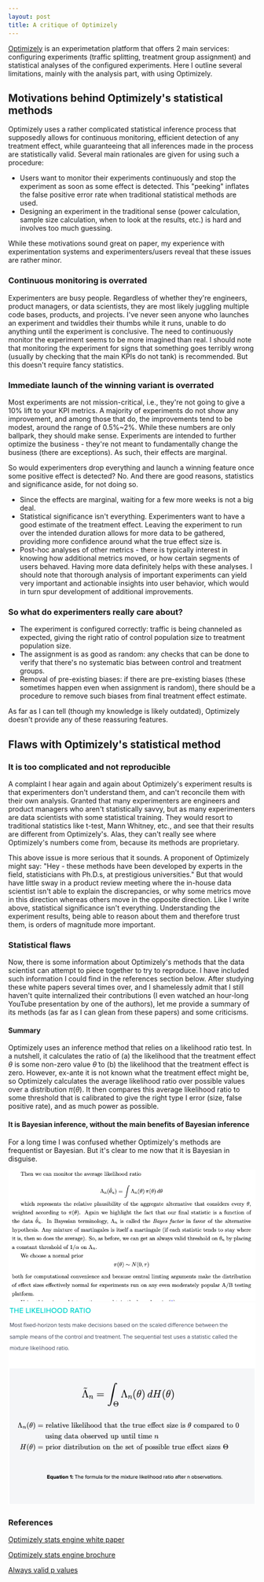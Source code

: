 ```yaml
---
layout: post
title: A critique of Optimizely
---   
```


[Optimizely](https://www.optimizely.com/) is an experimetation platform that offers 2 main services: configuring experiments (traffic splitting, treatment group assignment) and statistical analyses of the configured experiments. Here I outline several limitations, mainly with the analysis part, with using Optimizely.

## Motivations behind Optimizely's statistical methods
Optimizely uses a rather complicated statistical inference process that supposedly allows for continuous monitoring, efficient detection of any treatment effect, while guaranteeing that all inferences made in the process are statistically valid. Several main rationales are given for using such a procedure:
* Users want to monitor their experiments continuously and stop the experiment as soon as some effect is detected. This "peeking" inflates the false positive error rate when traditional statistical methods are used.
* Designing an experiment in the traditional sense (power calculation, sample size calculation, when to look at the results, etc.) is hard and involves too much guessing.

While these motivations sound great on paper, my experience with experimentation systems and experimenters/users reveal that these issues are rather minor.

### Continuous monitoring is overrated
Experimenters are busy people. Regardless of whether they're engineers, product managers, or data scientists, they are most likely juggling multiple code bases, products, and projects. I've never seen anyone who launches an experiment and twiddles their thumbs while it runs, unable to do anything until the experiment is conclusive. The need to continuously monitor the experiment seems to be more imagined than real. I should note that monitoring the experiment for signs that something goes terribly wrong (usually by checking that the main KPIs do not tank) is recommended. But this doesn't require fancy statistics.

### Immediate launch of the winning variant is overrated
Most experiments are not mission-critical, i.e., they're not  going to give a 10% lift to your KPI metrics. A majority of experiments do not show any improvement, and among those that do, the improvements tend to be modest, around the range of 0.5%~2%. While these numbers are only ballpark, they should make sense. Experiments are intended to further optimize the business - they're not meant to fundamentally change the business (there are exceptions). As such, their effects are marginal.

So would experimenters drop everything and launch a winning feature once some positive effect is detected? No. And there are good reasons, statistics and significance aside, for not doing so.
* Since the effects are marginal, waiting for a few more weeks is not a big deal.
* Statistical significance isn't everything. Experimenters want to have a good estimate of the treatment effect. Leaving the experiment to run over the intended duration allows for more data to be gathered, providing more confidence around what the true effect size is.
* Post-hoc analyses of other metrics - there is typically interest in knowing how additional metrics moved, or how certain segments of users behaved. Having more data definitely helps with these analyses. I should note that thorough analysis of important experiments can yield very important and actionable insights into user behavior, which would in turn spur development of additional improvements.


### So what do experimenters really care about?
* The experiment is configured correctly: traffic is being channeled as expected, giving the right ratio of control population size to treatment population size.
* The assignment is as good as random: any checks that can be done to verify that there's no systematic bias between control and treatment groups.
* Removal of pre-existing biases: if there are pre-existing biases (these sometimes happen even when assignment is random), there should be a procedure to remove such biases from final treatment effect estimate.

As far as I can tell (though my knowledge is likely outdated), Optimizely doesn't provide any of these reassuring features.

## Flaws with Optimizely's statistical method
### It is too complicated and not reproducible
A complaint I hear again and again about Optimizely's experiment results is that experimenters don't understand them, and can't reconcile them with their own analysis. Granted that many experimenters are engineers and product managers who aren't statistically savvy, but as many experimenters are data scientists with some statistical training. They would resort to traditional statistics like t-test, Mann Whitney, etc., and see that their results are different from Optimizely's. Alas, they can't really see where Optimizely's numbers come from, because its methods are proprietary.

This above issue is more serious that it sounds. A proponent of Optimizely might say: "Hey - these methods have been developed by experts in the field, statisticians with Ph.D.s, at prestigious universities." But that would have little sway in a product review meeting where the in-house data scientist isn't able to explain the discrepancies, or why some metrics move in this direction whereas others move in the opposite direction. Like I write above, statistical significance isn't everything. Understanding the experiment results, being able to reason about them and therefore trust them, is orders of magnitude more important. 

### Statistical flaws
Now, there is some information about Optimizely's methods that the data scientist can attempt to piece together to try to reproduce. I have included such information I could find in the references section below. After studying these white papers several times over, and I shamelessly admit that I still haven't quite internalized their contributions (I even watched an hour-long YouTube presentation by one of the authors), let me provide a summary of its methods (as far as I can glean from these papers) and some criticisms.

#### Summary
Optimizely uses an inference method that relies on a likelihood ratio test. In a nutshell, it calculates the ratio of (a) the likelihood that the treatment effect $\theta$  is some non-zero value $\tilde \theta$ to (b) the likelihood that the treatment effect is zero. However, ex-ante it is not known what the treatment effect might be, so Optimizely calculates the average likelihood ratio over possible values over a distribution $\pi(\theta)$. It then compares this average likelihood ratio to some threshold that is calibrated to give the right type I error (size, false positive rate), and as much power as possible. 

#### It is Bayesian inference, without the main benefits of Bayesian inference
For a long time I was confused whether Optimizely's methods are frequentist or Bayesian. But it's clear to me now that it is Bayesian in disguise. 

![bayesian_1](bayesian_1.png)
![bayesian_2](bayesian_2.png)

### References

[Optimizely stats engine white paper](https://lechipatrick.github.io/optimizely_stats_engine.pdf)

[Optimizely stats engine brochure](https://lechipatrick.github.io/optimizely_stats_engine_brochure.pdf)

[Always valid p values](https://lechipatrick.github.io/always_valid_p_values.pdf)
